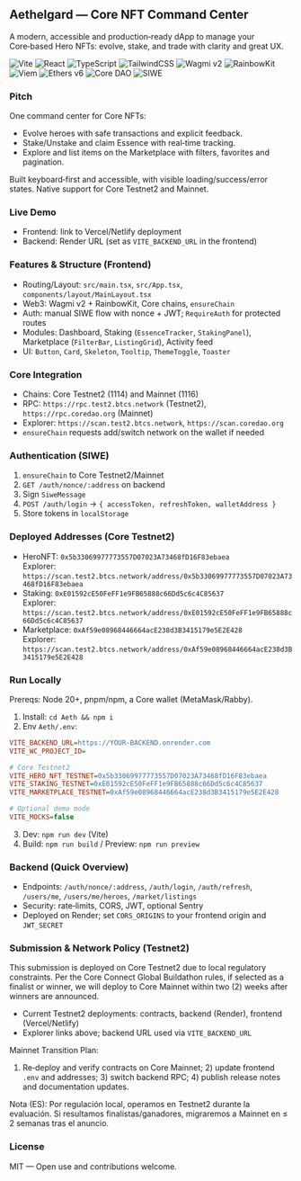 ## Aethelgard — Core NFT Command Center

A modern, accessible and production‑ready dApp to manage your Core‑based Hero NFTs: evolve, stake, and trade with clarity and great UX.

![Vite](https://img.shields.io/badge/Vite-646CFF?logo=vite&logoColor=fff)
![React](https://img.shields.io/badge/React-20232a?logo=react&logoColor=61DAFB)
![TypeScript](https://img.shields.io/badge/TypeScript-3178C6?logo=typescript&logoColor=fff)
![TailwindCSS](https://img.shields.io/badge/Tailwind-06B6D4?logo=tailwindcss&logoColor=fff)
![Wagmi v2](https://img.shields.io/badge/Wagmi-000?logo=web3dotjs&logoColor=fff)
![RainbowKit](https://img.shields.io/badge/RainbowKit-0F172A?logo=rainbow&logoColor=fff)
![Viem](https://img.shields.io/badge/Viem-121212?logo=ethereum&logoColor=fff)
![Ethers v6](https://img.shields.io/badge/Ethers-253858?logo=ethereum&logoColor=fff)
![Core DAO](https://img.shields.io/badge/Core%20DAO-FF8A00?logo=bitcoin&logoColor=000)
![SIWE](https://img.shields.io/badge/SIWE-1C1C1C?logo=ethereum&logoColor=fff)

### Pitch

One command center for Core NFTs:
- Evolve heroes with safe transactions and explicit feedback.
- Stake/Unstake and claim Essence with real‑time tracking.
- Explore and list items on the Marketplace with filters, favorites and pagination.

Built keyboard‑first and accessible, with visible loading/success/error states. Native support for Core Testnet2 and Mainnet.

### Live Demo

- Frontend: link to Vercel/Netlify deployment
- Backend: Render URL (set as `VITE_BACKEND_URL` in the frontend)

### Features & Structure (Frontend)

- Routing/Layout: `src/main.tsx`, `src/App.tsx`, `components/layout/MainLayout.tsx`
- Web3: Wagmi v2 + RainbowKit, Core chains, `ensureChain`
- Auth: manual SIWE flow with nonce + JWT; `RequireAuth` for protected routes
- Modules: Dashboard, Staking (`EssenceTracker`, `StakingPanel`), Marketplace (`FilterBar`, `ListingGrid`), Activity feed
- UI: `Button`, `Card`, `Skeleton`, `Tooltip`, `ThemeToggle`, `Toaster`

### Core Integration

- Chains: Core Testnet2 (1114) and Mainnet (1116)
- RPC: `https://rpc.test2.btcs.network` (Testnet2), `https://rpc.coredao.org` (Mainnet)
- Explorer: `https://scan.test2.btcs.network`, `https://scan.coredao.org`
- `ensureChain` requests add/switch network on the wallet if needed

### Authentication (SIWE)

1. `ensureChain` to Core Testnet2/Mainnet
2. `GET /auth/nonce/:address` on backend
3. Sign `SiweMessage`
4. `POST /auth/login` → `{ accessToken, refreshToken, walletAddress }`
5. Store tokens in `localStorage`

### Deployed Addresses (Core Testnet2)

- HeroNFT: `0x5b33069977773557D07023A73468fD16F83ebaea`  
  Explorer: `https://scan.test2.btcs.network/address/0x5b33069977773557D07023A73468fD16F83ebaea`
- Staking: `0xE01592cE50FeFF1e9FB65888c66Dd5c6c4C85637`  
  Explorer: `https://scan.test2.btcs.network/address/0xE01592cE50FeFF1e9FB65888c66Dd5c6c4C85637`
- Marketplace: `0xAf59e08968446664acE238d3B3415179e5E2E428`  
  Explorer: `https://scan.test2.btcs.network/address/0xAf59e08968446664acE238d3B3415179e5E2E428`

### Run Locally

Prereqs: Node 20+, pnpm/npm, a Core wallet (MetaMask/Rabby).

1. Install: `cd Aeth && npm i`
2. Env `Aeth/.env`:
```ini
VITE_BACKEND_URL=https://YOUR-BACKEND.onrender.com
VITE_WC_PROJECT_ID=

# Core Testnet2
VITE_HERO_NFT_TESTNET=0x5b33069977773557D07023A73468fD16F83ebaea
VITE_STAKING_TESTNET=0xE01592cE50FeFF1e9FB65888c66Dd5c6c4C85637
VITE_MARKETPLACE_TESTNET=0xAf59e08968446664acE238d3B3415179e5E2E428

# Optional demo mode
VITE_MOCKS=false
```
3. Dev: `npm run dev` (Vite)
4. Build: `npm run build` / Preview: `npm run preview`

### Backend (Quick Overview)

- Endpoints: `/auth/nonce/:address`, `/auth/login`, `/auth/refresh`, `/users/me`, `/users/me/heroes`, `/market/listings`
- Security: rate‑limits, CORS, JWT, optional Sentry
- Deployed on Render; set `CORS_ORIGINS` to your frontend origin and `JWT_SECRET`

### Submission & Network Policy (Testnet2)

This submission is deployed on Core Testnet2 due to local regulatory constraints. Per the Core Connect Global Buildathon rules, if selected as a finalist or winner, we will deploy to Core Mainnet within two (2) weeks after winners are announced.

- Current Testnet2 deployments: contracts, backend (Render), frontend (Vercel/Netlify)
- Explorer links above; backend URL used via `VITE_BACKEND_URL`

Mainnet Transition Plan:
1) Re‑deploy and verify contracts on Core Mainnet; 2) update frontend `.env` and addresses; 3) switch backend RPC; 4) publish release notes and documentation updates.

Nota (ES): Por regulación local, operamos en Testnet2 durante la evaluación. Si resultamos finalistas/ganadores, migraremos a Mainnet en ≤ 2 semanas tras el anuncio.

### License

MIT — Open use and contributions welcome.
